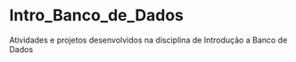 # Intro_Banco_de_Dados
Atividades e projetos desenvolvidos na disciplina de Introdução a Banco de Dados
